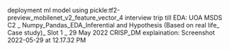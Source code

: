 deployment ml model using pickle:tf2-preview_mobilenet_v2_feature_vector_4
interview trip till EDA: UOA MSDS C2 _ Numpy_Pandas_EDA_Inferential and Hypothesis (Based on real life_ Case study)_ Slot 1 _ 29 May 2022
CRISP_DM explaination: Screenshot 2022-05-29 at 12.17.32 PM
